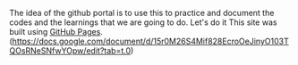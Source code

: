 The idea of the github portal is to use this to practice and document the codes and the learnings that we are going to do. Let's do it
This site was built using [GitHub Pages](https://pages.github.com/).
(https://docs.google.com/document/d/15r0M26S4Mif828EcroOeJinyO103TQOsRNeSNfwYOpw/edit?tab=t.0)
